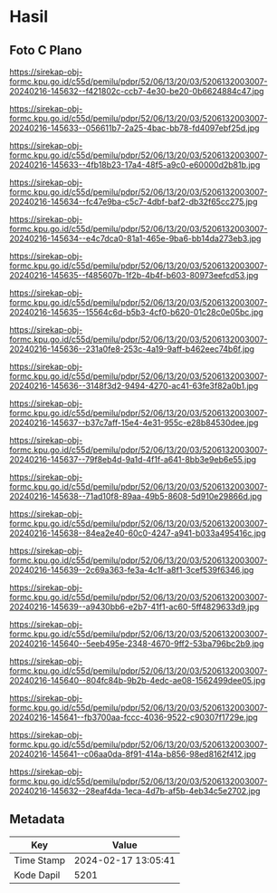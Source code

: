 # Hasil

## Foto C Plano

https://sirekap-obj-formc.kpu.go.id/c55d/pemilu/pdpr/52/06/13/20/03/5206132003007-20240216-145632--f421802c-ccb7-4e30-be20-0b6624884c47.jpg

https://sirekap-obj-formc.kpu.go.id/c55d/pemilu/pdpr/52/06/13/20/03/5206132003007-20240216-145633--056611b7-2a25-4bac-bb78-fd4097ebf25d.jpg

https://sirekap-obj-formc.kpu.go.id/c55d/pemilu/pdpr/52/06/13/20/03/5206132003007-20240216-145633--4fb18b23-17a4-48f5-a9c0-e60000d2b81b.jpg

https://sirekap-obj-formc.kpu.go.id/c55d/pemilu/pdpr/52/06/13/20/03/5206132003007-20240216-145634--fc47e9ba-c5c7-4dbf-baf2-db32f65cc275.jpg

https://sirekap-obj-formc.kpu.go.id/c55d/pemilu/pdpr/52/06/13/20/03/5206132003007-20240216-145634--e4c7dca0-81a1-465e-9ba6-bb14da273eb3.jpg

https://sirekap-obj-formc.kpu.go.id/c55d/pemilu/pdpr/52/06/13/20/03/5206132003007-20240216-145635--f485607b-1f2b-4b4f-b603-80973eefcd53.jpg

https://sirekap-obj-formc.kpu.go.id/c55d/pemilu/pdpr/52/06/13/20/03/5206132003007-20240216-145635--15564c6d-b5b3-4cf0-b620-01c28c0e05bc.jpg

https://sirekap-obj-formc.kpu.go.id/c55d/pemilu/pdpr/52/06/13/20/03/5206132003007-20240216-145636--231a0fe8-253c-4a19-9aff-b462eec74b6f.jpg

https://sirekap-obj-formc.kpu.go.id/c55d/pemilu/pdpr/52/06/13/20/03/5206132003007-20240216-145636--3148f3d2-9494-4270-ac41-63fe3f82a0b1.jpg

https://sirekap-obj-formc.kpu.go.id/c55d/pemilu/pdpr/52/06/13/20/03/5206132003007-20240216-145637--b37c7aff-15e4-4e31-955c-e28b84530dee.jpg

https://sirekap-obj-formc.kpu.go.id/c55d/pemilu/pdpr/52/06/13/20/03/5206132003007-20240216-145637--79f8eb4d-9a1d-4f1f-a641-8bb3e9eb6e55.jpg

https://sirekap-obj-formc.kpu.go.id/c55d/pemilu/pdpr/52/06/13/20/03/5206132003007-20240216-145638--71ad10f8-89aa-49b5-8608-5d910e29866d.jpg

https://sirekap-obj-formc.kpu.go.id/c55d/pemilu/pdpr/52/06/13/20/03/5206132003007-20240216-145638--84ea2e40-60c0-4247-a941-b033a495416c.jpg

https://sirekap-obj-formc.kpu.go.id/c55d/pemilu/pdpr/52/06/13/20/03/5206132003007-20240216-145639--2c69a363-fe3a-4c1f-a8f1-3cef539f6346.jpg

https://sirekap-obj-formc.kpu.go.id/c55d/pemilu/pdpr/52/06/13/20/03/5206132003007-20240216-145639--a9430bb6-e2b7-41f1-ac60-5ff4829633d9.jpg

https://sirekap-obj-formc.kpu.go.id/c55d/pemilu/pdpr/52/06/13/20/03/5206132003007-20240216-145640--5eeb495e-2348-4670-9ff2-53ba796bc2b9.jpg

https://sirekap-obj-formc.kpu.go.id/c55d/pemilu/pdpr/52/06/13/20/03/5206132003007-20240216-145640--804fc84b-9b2b-4edc-ae08-1562499dee05.jpg

https://sirekap-obj-formc.kpu.go.id/c55d/pemilu/pdpr/52/06/13/20/03/5206132003007-20240216-145641--fb3700aa-fccc-4036-9522-c90307f1729e.jpg

https://sirekap-obj-formc.kpu.go.id/c55d/pemilu/pdpr/52/06/13/20/03/5206132003007-20240216-145641--c06aa0da-8f91-414a-b856-98ed8162f412.jpg

https://sirekap-obj-formc.kpu.go.id/c55d/pemilu/pdpr/52/06/13/20/03/5206132003007-20240216-145632--28eaf4da-1eca-4d7b-af5b-4eb34c5e2702.jpg


## Metadata

| Key        | Value               |
| ---------- | ------------------- |
| Time Stamp | 2024-02-17 13:05:41 |
| Kode Dapil | 5201                |



